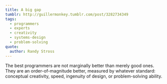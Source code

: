 ```yaml
---
title: A big gap
tumblr: http://guillermonkey.tumblr.com/post/3282734349
tags:
  - programmers
  - experts
  - creativity
  - systems-design
  - problem-solving
quote:
  author: Randy Stross
---
```


The best programmers are not marginally better than merely good ones. They are an order-of-magnitude better, measured by whatever standard: conceptual creativity, speed, ingenuity of design, or problem-solving ability.
